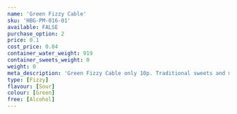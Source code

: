 ```yaml
---
name: 'Green Fizzy Cable'
sku: 'HBG-PM-016-01'
available: FALSE
purchase_option: 2
price: 0.1
cost_price: 0.04
container_water_weight: 919
container_sweets_weight: 0
weight: 0
meta_description: 'Green Fizzy Cable only 10p. Traditional sweets and more at Humbugs Confectionery Store. Specialists in satisfying your sweet tooth!'
type: [Fizzy]
flavour: [Sour]
colour: [Green]
free: [Alcohol]
---
```


